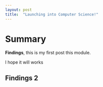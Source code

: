 ```yaml
---
layout: post
title:  "Launching into Computer Science!"
---
```


# Summary

**Findings**, this is my first post this module.

I hope it will works

## Findings 2
